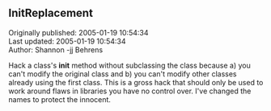 ## InitReplacement  
Originally published: 2005-01-19 10:54:34  
Last updated: 2005-01-19 10:54:34  
Author: Shannon -jj Behrens  
  
Hack a class's __init__ method without subclassing the class
because a) you can't modify the original class and b) you can't modify other
classes already using the first class.  This is a gross hack that should only
be used to work around flaws in libraries you have no control over.  I've
changed the names to protect the innocent.